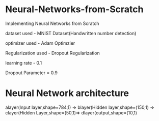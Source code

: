 # Neural-Networks-from-Scratch
Implementing Neural Networks from Scratch

dataset used - MNIST Dataset(Handwritten number detection)

optimizer used - Adam Optimzier

Regularization used - Dropout Regularization 

learning rate - 0.1

Dropout Parameter = 0.9

# Neural Network architecture

alayer(Input layer,shape=784,1) => blayer(Hidden layer,shape=(150,1) => clayer(Hidden Layer,shape=(50,1)=> dlayer(output,shape=(10,1)
